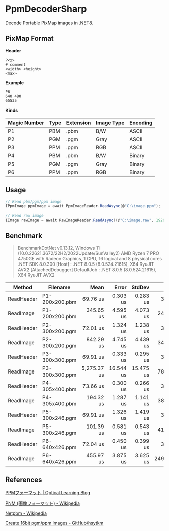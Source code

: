 # PpmDecoderSharp

Decode Portable PixMap images in .NET8.



## PixMap Format

**Header**

```
P<x>
# comment
<width> <height>
<max>
```

**Example**

```
P6
640 480
65535
```

**Kinds**

| Magic Number | Type | Extension | Image Type | Encoding |
| ------------ | ---- | --------- | ---------- | -------- |
| P1           | PBM  | .pbm      | B/W        | ASCII    |
| P2           | PGM  | .pgm      | Gray       | ASCII    |
| P3           | PPM  | .ppm      | RGB        | ASCII    |
| P4           | PBM  | .pbm      | B/W        | Binary   |
| P5           | PGM  | .pgm      | Gray       | Binary   |
| P6           | PPM  | .ppm      | RGB        | Binary   |



## Usage

```cs
// Read pbm/pgm/ppm image
IPpmImage ppmImage = await PpmImageReader.ReadAsync(@"C:\image.ppm");

// Read raw image
IImage rawImage = await RawImageReader.ReadAsync((@"C:\image.raw", 1920, 1080, 12, 0);
```



## Benchmark

> BenchmarkDotNet v0.13.12, Windows 11 (10.0.22621.3672/22H2/2022Update/SunValley2)
> AMD Ryzen 7 PRO 4750GE with Radeon Graphics, 1 CPU, 16 logical and 8 physical cores
> .NET SDK 8.0.300
>   [Host]     : .NET 8.0.5 (8.0.524.21615), X64 RyuJIT AVX2 [AttachedDebugger]
>   DefaultJob : .NET 8.0.5 (8.0.524.21615), X64 RyuJIT AVX2


| Method     | Filename       |        Mean |     Error |    StdDev |     Gen0 |     Gen1 |     Gen2 | Allocated |
| ---------- | -------------- | ----------: | --------: | --------: | -------: | -------: | -------: | --------: |
| ReadHeader | P1-200x200.pbm |    69.76 us |  0.303 us |  0.283 us |   3.9063 |        - |        - |   7.46 KB |
| ReadImage  | P1-200x200.pbm |   345.65 us |  4.595 us |  4.073 us |  24.9023 |        - |        - |  47.38 KB |
| ReadHeader | P2-300x200.pgm |    72.01 us |  1.324 us |  1.238 us |   3.9063 |        - |        - |   7.44 KB |
| ReadImage  | P2-300x200.pgm |   842.29 us |  4.745 us |  4.439 us |  34.1797 |        - |        - |  67.02 KB |
| ReadHeader | P3-300x300.ppm |    69.91 us |  0.333 us |  0.295 us |   3.9063 |        - |        - |   7.63 KB |
| ReadImage  | P3-300x300.ppm | 5,275.37 us | 16.544 us | 15.475 us |  78.1250 |  78.1250 |  78.1250 | 272.26 KB |
| ReadHeader | P4-305x400.pbm |    73.66 us |  0.300 us |  0.266 us |   3.6621 |        - |        - |   7.12 KB |
| ReadImage  | P4-305x400.pbm |   194.32 us |  1.287 us |  1.141 us |  38.3301 |  38.3301 |  38.3301 | 127.17 KB |
| ReadHeader | P5-300x246.pgm |    69.91 us |  1.326 us |  1.419 us |   3.6621 |        - |        - |   7.26 KB |
| ReadImage  | P5-300x246.pgm |   101.39 us |  0.581 us |  0.543 us |  41.5039 |        - |        - |   80.3 KB |
| ReadHeader | P6-640x426.ppm |    72.04 us |  0.450 us |  0.399 us |   3.6621 |        - |        - |   7.26 KB |
| ReadImage  | P6-640x426.ppm |   455.97 us |  3.875 us |  3.625 us | 249.5117 | 249.5117 | 249.5117 | 807.15 KB |



## References

[PPMフォーマット | Optical Learning Blog](http://optical-learning-blog.realop.co.jp/?eid=14)

[PNM (画像フォーマット) - Wikipedia](https://ja.wikipedia.org/wiki/PNM_%28%E7%94%BB%E5%83%8F%E3%83%95%E3%82%A9%E3%83%BC%E3%83%9E%E3%83%83%E3%83%88%29)

[Netpbm - Wikipedia](https://en.wikipedia.org/wiki/Netpbm)

[Create 16bit pgm/ppm images - GitHub/hsytkm](https://gist.github.com/hsytkm/3a57b2731a06cede117b768f5bd21f3d)
